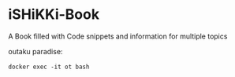 # iSHiKKi-Book
A Book filled with Code snippets and information for multiple topics



outaku paradise: <pre lang="markdown"> ```docker exec -it ot bash``` </pre>
